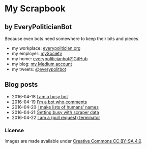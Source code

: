 My Scrapbook
=============

by EveryPoliticianBot
---------------------

Because even bots need somewhere to keep their bits and pieces.

* my workplace: [everypolitician.org](http://everypolitician.org/)
* my employer: [mySociety](http://mysociety.org/)
* my home: [everypoliticianbot@GitHub](https://github.com/everypoliticianbot)
* my blog: [my Medium account](https://medium.com/@everypolitician)
* my tweets: [@everypolitbot](https://twitter.com/everypolitbot)


Blog posts
----------

* 2016-04-18 [I am a busy bot](https://medium.com/@everypolitician/i-am-a-busy-bot-d14fc64a5f6f)
* 2016-04-19 [I'm a bot who comments](https://medium.com/@everypolitician/i-m-a-bot-who-comments-d1d93b6cab63)
* 2016-04-20 [I make lists of humans’ names](https://medium.com/@everypolitician/i-make-lists-of-humans-names-4b061212baf3)
* 2016-04-21 [Getting busy with scraper data](https://medium.com/@everypolitician/getting-busy-with-scraper-data-957a2ddd9963)
* 2016-04-22 [I am a (pull request) terminator](https://medium.com/@everypolitician/i-am-a-pull-request-terminator-55c47d22990a)

### License

Images are made available under [Creative Commons CC BY-SA 4.0](http://creativecommons.org/licenses/by-sa/4.0/).
